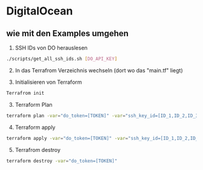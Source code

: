 # DigitalOcean
## wie mit den Examples umgehen

1. SSH IDs von DO herauslesen
```bash
./scripts/get_all_ssh_ids.sh [DO_API_KEY]
```

2. In das Terrafrom Verzeichnis wechseln (dort wo das "main.tf" liegt)

3. Initialisieren von Terraform
```bash
Terrafrom init
```

3. Terraform Plan
```bash
terraform plan -var="do_token=[TOKEN]" -var="ssh_key_id=[ID_1,ID_2,ID_3]"
``` 

4. Terraform apply
```bash
terraform apply -var="do_token=[TOKEN]" -var="ssh_key_id=[ID_1,ID_2,ID_3]"
```

5. Terrafrom destroy
```bash
terraform destroy -var="do_token=[TOKEN]"
```
